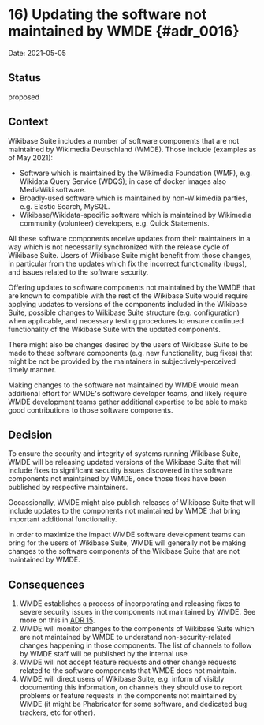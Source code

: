 # 16) Updating the software not maintained by WMDE {#adr_0016}

Date: 2021-05-05

## Status

proposed

## Context

Wikibase Suite includes a number of software components that are not maintained by Wikimedia Deutschland (WMDE). Those include (examples as of May 2021):
- Software which is maintained by the Wikimedia Foundation (WMF), e.g. Wikidata Query Service (WDQS); in case of docker images also MediaWiki software.
- Broadly-used software which is maintained by non-Wikimedia parties, e.g. Elastic Search, MySQL.
- Wikibase/Wikidata-specific software which is maintained by Wikimedia community (volunteer) developers, e.g. Quick Statements.

All these software components receive updates from their maintainers in a way which is not necessarily synchronized with the release cycle of Wikibase Suite.
Users of Wikibase Suite might benefit from those changes, in particular from the updates which fix the incorrect functionality (bugs), and issues related to the software security.

Offering updates to software components not maintained by the WMDE that are known to compatible with the rest of the Wikibase Suite would require applying updates to versions of the components included in the Wikibase Suite, possible changes to Wikibase Suite structure (e.g. configuration) when applicable, and necessary testing procedures to ensure continued functionality of the Wikibase Suite with the updated components.

There might also be changes desired by the users of Wikibase Suite to be made to these software components (e.g. new functionality, bug fixes) that might be not be provided by the maintainers in subjectively-perceived timely manner.

Making changes to the software not maintained by WMDE would mean additional effort for WMDE's software developer teams, and likely require WMDE development teams gather additional expertise to be able to make good contributions to those software components.


## Decision

To ensure the security and integrity of systems running Wikibase Suite, WMDE will be releasing updated versions of the Wikibase Suite that will include fixes to significant security issues discovered in the software components not maintained by WMDE, once those fixes have been published by respective maintainers.

Occassionally, WMDE might also publish releases of Wikibase Suite that will include updates to the components not maintained by WMDE that bring important additional functionality.

In order to maximize the impact WMDE software development teams can bring for the users of Wikibase Suite, WMDE will generally not be making changes to the software components of the Wikibase Suite that are not maintained by WMDE.

## Consequences

1. WMDE establishes a process of incorporating and releasing fixes to severe security issues in the components not maintained by WMDE. See more on this in [ADR 15](0015-security-fixes-non-wmde-software.md).
2. WMDE will monitor changes to the components of Wikibase Suite which are not maintained by WMDE to understand non-security-related changes happening in those components. The list of channels to follow by WMDE staff will be published by the internal use.
3. WMDE will not accept feature requests and other change requests related to the software components that WMDE does not maintain.
4. WMDE will direct users of Wikibase Suite, e.g. inform of visibly documenting this information, on channels they should use to report problems or feature requests in the components not maintained by WMDE (it might be Phabricator for some software, and dedicated bug trackers, etc for other). 
